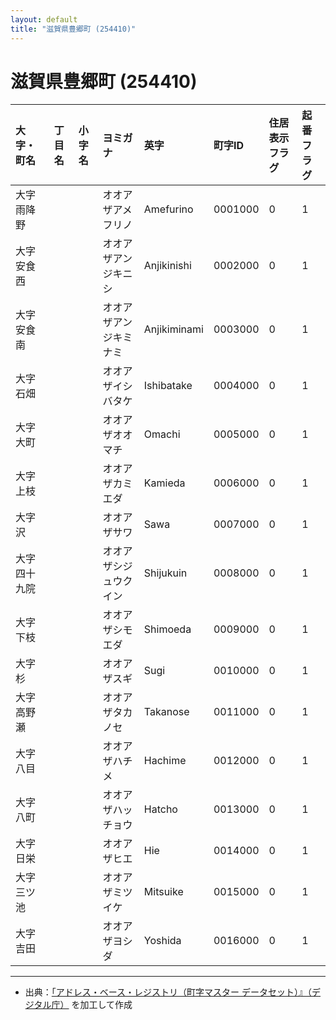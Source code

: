 ```yaml
---
layout: default
title: "滋賀県豊郷町 (254410)"
---
```


# 滋賀県豊郷町 (254410)

| 大字・町名 | 丁目名 | 小字名 | ヨミガナ | 英字 | 町字ID | 住居表示フラグ | 起番フラグ |
|:---|:---|:---|:---|:---|:---|:---|:---|
| 大字雨降野 |  |  | オオアザアメフリノ | Amefurino | 0001000 | 0 | 1 |
| 大字安食西 |  |  | オオアザアンジキニシ | Anjikinishi | 0002000 | 0 | 1 |
| 大字安食南 |  |  | オオアザアンジキミナミ | Anjikiminami | 0003000 | 0 | 1 |
| 大字石畑 |  |  | オオアザイシバタケ | Ishibatake | 0004000 | 0 | 1 |
| 大字大町 |  |  | オオアザオオマチ | Omachi | 0005000 | 0 | 1 |
| 大字上枝 |  |  | オオアザカミエダ | Kamieda | 0006000 | 0 | 1 |
| 大字沢 |  |  | オオアザサワ | Sawa | 0007000 | 0 | 1 |
| 大字四十九院 |  |  | オオアザシジュウクイン | Shijukuin | 0008000 | 0 | 1 |
| 大字下枝 |  |  | オオアザシモエダ | Shimoeda | 0009000 | 0 | 1 |
| 大字杉 |  |  | オオアザスギ | Sugi | 0010000 | 0 | 1 |
| 大字高野瀬 |  |  | オオアザタカノセ | Takanose | 0011000 | 0 | 1 |
| 大字八目 |  |  | オオアザハチメ | Hachime | 0012000 | 0 | 1 |
| 大字八町 |  |  | オオアザハッチョウ | Hatcho | 0013000 | 0 | 1 |
| 大字日栄 |  |  | オオアザヒエ | Hie | 0014000 | 0 | 1 |
| 大字三ツ池 |  |  | オオアザミツイケ | Mitsuike | 0015000 | 0 | 1 |
| 大字吉田 |  |  | オオアザヨシダ | Yoshida | 0016000 | 0 | 1 |

---

- 出典：[「アドレス・ベース・レジストリ（町字マスター データセット）』（デジタル庁）](https://www.digital.go.jp/policies/base_registry_address/) を加工して作成